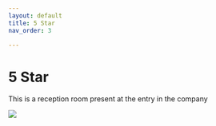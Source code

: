 ```yaml
---
layout: default
title: 5 Star
nav_order: 3

---
```

# 5 Star
<p>This is a reception room present at the entry in the company</p>
<img src="{{ site.url }}{{ site.baseurl }} assets\images\reception.jpg">


